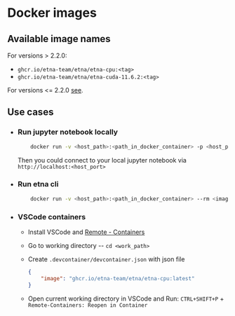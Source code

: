 # Docker images

## Available image names

For versions > 2.2.0:
- `ghcr.io/etna-team/etna/etna-cpu:<tag>`
- `ghcr.io/etna-team/etna/etna-cuda-11.6.2:<tag>`

For versions <= 2.2.0 [see](https://github.com/tinkoff-ai/etna/blob/master/docker/README.md).

## Use cases

- ### Run jupyter notebook locally

    ```bash
        docker run -v <host_path>:<path_in_docker_container> -p <host_port>:8888 --rm <image_name> jupyter notebook --ip=0.0.0.0 --allow-root
    ```

    Then you could connect to your local jupyter notebook via `http://localhost:<host_port>`

- ### Run etna cli

    ```bash
        docker run -v <host_path>:<path_in_docker_container> --rm <image_name> etna --help
    ```

- ### VSCode containers

  - Install VSCode and [Remote - Containers](https://marketplace.visualstudio.com/items?itemName=ms-vscode-remote.remote-containers)
  - Go to working directory -- `cd <work_path>`
  - Create `.devcontainer/devcontainer.json` with json file

    ```json
    {
        "image": "ghcr.io/etna-team/etna/etna-cpu:latest"
    }
    ```

  - Open current working directory in VSCode and Run:  `CTRL+SHIFT+P` + `Remote-Containers: Reopen in Container`

